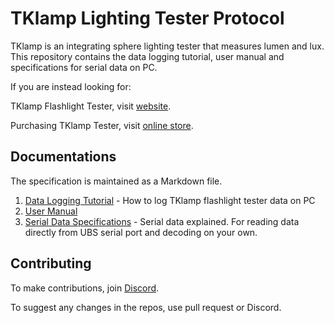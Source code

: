 # TKlamp Lighting Tester Protocol

TKlamp is an integrating sphere lighting tester that measures lumen and lux. This repository contains the data logging tutorial, user manual and specifications for serial data on PC. 

If you are instead looking for:

TKlamp Flashlight Tester, visit [website](https://tklamp.co).

Purchasing TKlamp Tester, visit [online store](https://www.tklamp.co/order-online).

## Documentations

The specification is maintained as a Markdown file. 
1. [Data Logging Tutorial]() - How to log TKlamp flashlight tester data on PC
2. [User Manual]() 
3. [Serial Data Specifications](docs/serialoutput.mkd) - Serial data explained. For reading data directly from UBS serial port and decoding on your own.

## Contributing 
To make contributions, join [Discord](https://discord.gg/6RaazMqn6W).

To suggest any changes in the repos, use pull request or Discord.
